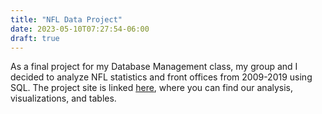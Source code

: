 ```yaml
---
title: "NFL Data Project"
date: 2023-05-10T07:27:54-06:00
draft: true
---
```


As a final project for my Database Management class, my group and I decided to analyze NFL statistics and front offices from 2009-2019 using SQL. The project site is linked [here](https://apex.oracle.com/pls/apex/r/nfl_data_project/nfl-data-analysis/home?session=100636108704812), where you can find our analysis, visualizations, and tables.
